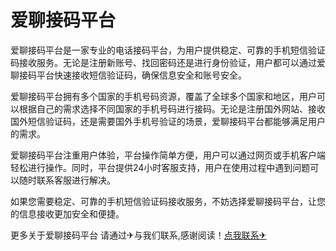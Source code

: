 # 爱聊接码平台

爱聊接码平台是一家专业的电话接码平台，为用户提供稳定、可靠的手机短信验证码接收服务。无论是注册新账号、找回密码还是进行身份验证，用户都可以通过爱聊接码平台快速接收短信验证码，确保信息安全和账号安全。

爱聊接码平台拥有多个国家的手机号码资源，覆盖了全球多个国家和地区，用户可以根据自己的需求选择不同国家的手机号码进行接码。无论是注册国外网站、接收国外短信验证码，还是需要国外手机号验证的场景，爱聊接码平台都能够满足用户的需求。

爱聊接码平台注重用户体验，平台操作简单方便，用户可以通过网页或手机客户端轻松进行操作。同时，平台提供24小时客服支持，用户在使用过程中遇到问题可以随时联系客服进行解决。

如果您需要稳定、可靠的手机短信验证码接收服务，不妨选择爱聊接码平台，让您的信息接收更加安全和便捷。

更多关于爱聊接码平台 请通过✈与我们联系,感谢阅读！[点我联系✈](https://app.G208.com)